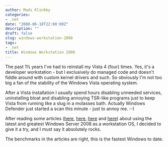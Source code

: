 ```yaml
---
author: Mads Klinkby
categories:
- .net
date: "2008-06-18T22:00:00Z"
description: ""
draft: false
slug: windows-workstation-2008
tags:
- .net
title: Windows Workstation 2008
---
```



The past 1½ years I've had to reinstall my Vista 4 (four) times. Yes, it's a developer workstation - but I exclusively do managed code and doesn't fiddle around with custom kernel drivers and such. So obviously I'm not too big a fan of the stability of the Windows Vista operating system.

After a Vista installation I usually spend hours disabling unneeded services, uninstalling bloat and disabling annoying TSR-like programs just to keep Vista from running like a slug in a molasses bath. Actually Windows Defender just started a scan this minute - just to annoy me. :-)

After reading some articles ([here](http://www.win2008workstation.com/wordpress/), [ here](http://blogs.msdn.com/vijaysk/archive/2008/02/11/using-windows-server-2008-as-a-super-desktop-os.aspx), [ here](http://exo-blog.blogspot.com/2008/03/windows-2008-vista-done-right.html) and [ here](http://wastingtimewithmikeandari.wordpress.com/2008/02/09/windows-server-2008-10-faster-and-uses-23-the-ram-of-vista/)) about using the latest and greatest Windows Server 2008 as a workstation OS, I decided to give it a try, and I must say it absolutely rocks.

The benchmarks in the articles are right, this is the fastest Windows to date.


